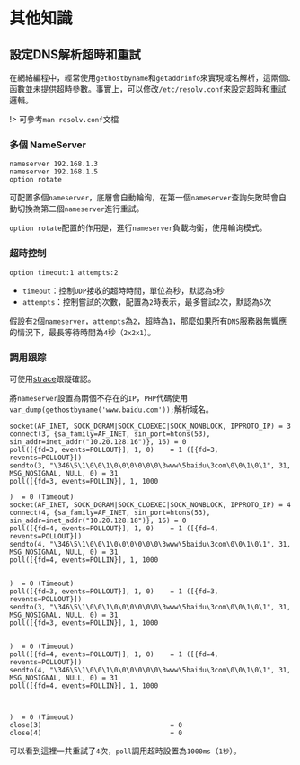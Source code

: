 # 其他知識

## 設定DNS解析超時和重試

在網絡編程中，經常使用`gethostbyname`和`getaddrinfo`來實現域名解析，這兩個`C`函數並未提供超時參數。事實上，可以修改`/etc/resolv.conf`來設定超時和重試邏輯。

!> 可參考`man resolv.conf`文檔

### 多個 NameServer <!-- {docsify-ignore} -->

```
nameserver 192.168.1.3
nameserver 192.168.1.5
option rotate
```

可配置多個`nameserver`，底層會自動輪询，在第一個`nameserver`查詢失敗時會自動切換為第二個`nameserver`進行重試。

`option rotate`配置的作用是，進行`nameserver`負載均衡，使用輪询模式。

### 超時控制 <!-- {docsify-ignore} -->

```
option timeout:1 attempts:2
```

* `timeout`：控制`UDP`接收的超時時間，單位為秒，默認為`5`秒
* `attempts`：控制嘗試的次數，配置為`2`時表示，最多嘗試`2`次，默認為`5`次

假設有`2`個`nameserver`，`attempts`為`2`，超時為`1`，那麼如果所有`DNS`服務器無響應的情況下，最長等待時間為`4`秒（`2x2x1`）。

### 調用跟踪 <!-- {docsify-ignore} -->

可使用[strace](/other/tools?id=strace)跟蹤確認。

將`nameserver`設置為兩個不存在的`IP`，`PHP`代碼使用`var_dump(gethostbyname('www.baidu.com'));`解析域名。

```
socket(AF_INET, SOCK_DGRAM|SOCK_CLOEXEC|SOCK_NONBLOCK, IPPROTO_IP) = 3
connect(3, {sa_family=AF_INET, sin_port=htons(53), sin_addr=inet_addr("10.20.128.16")}, 16) = 0
poll([{fd=3, events=POLLOUT}], 1, 0)    = 1 ([{fd=3, revents=POLLOUT}])
sendto(3, "\346\5\1\0\0\1\0\0\0\0\0\0\3www\5baidu\3com\0\0\1\0\1", 31, MSG_NOSIGNAL, NULL, 0) = 31
poll([{fd=3, events=POLLIN}], 1, 1000

)  = 0 (Timeout)
socket(AF_INET, SOCK_DGRAM|SOCK_CLOEXEC|SOCK_NONBLOCK, IPPROTO_IP) = 4
connect(4, {sa_family=AF_INET, sin_port=htons(53), sin_addr=inet_addr("10.20.128.18")}, 16) = 0
poll([{fd=4, events=POLLOUT}], 1, 0)    = 1 ([{fd=4, revents=POLLOUT}])
sendto(4, "\346\5\1\0\0\1\0\0\0\0\0\0\3www\5baidu\3com\0\0\1\0\1", 31, MSG_NOSIGNAL, NULL, 0) = 31
poll([{fd=4, events=POLLIN}], 1, 1000


)  = 0 (Timeout)
poll([{fd=3, events=POLLOUT}], 1, 0)    = 1 ([{fd=3, revents=POLLOUT}])
sendto(3, "\346\5\1\0\0\1\0\0\0\0\0\0\3www\5baidu\3com\0\0\1\0\1", 31, MSG_NOSIGNAL, NULL, 0) = 31
poll([{fd=3, events=POLLIN}], 1, 1000


)  = 0 (Timeout)
poll([{fd=4, events=POLLOUT}], 1, 0)    = 1 ([{fd=4, revents=POLLOUT}])
sendto(4, "\346\5\1\0\0\1\0\0\0\0\0\0\3www\5baidu\3com\0\0\1\0\1", 31, MSG_NOSIGNAL, NULL, 0) = 31
poll([{fd=4, events=POLLIN}], 1, 1000



)  = 0 (Timeout)
close(3)                                = 0
close(4)                                = 0
```

可以看到這裡一共重試了`4`次，`poll`調用超時設置為`1000ms`（`1秒`）。
